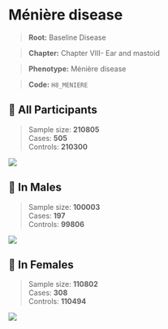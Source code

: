 # Ménière disease

> **Root:** Baseline Disease  

> **Chapter:** Chapter VIII- Ear and mastoid  

> **Phenotype:** Ménière disease  

> **Code:** `H8_MENIERE`

## 🧪 All Participants  
> Sample size: **210805**  
> Cases: **505**  
> Controls: **210300**
<img src="/Disease/Figures/ALL/Incidence/H8_MENIERE.png"/>
<CsvTable src="/Disease/Data/ALL/Incidence/COX_H8_MENIERE.csv" label="🔍 View full results" />

## 👨 In Males  
> Sample size: **100003**  
> Cases: **197**  
> Controls: **99806**
<img src="/Disease/Figures/Male/Incidence/H8_MENIERE.png"/>
<CsvTable src="/Disease/Data/Male/Incidence/COX_H8_MENIERE.csv" label="🔍 View full results" />

## 👩 In Females  
> Sample size: **110802**  
> Cases: **308**  
> Controls: **110494**
<img src="/Disease/Figures/Female/Incidence/H8_MENIERE.png"/>
<CsvTable src="/Disease/Data/Female/Incidence/COX_H8_MENIERE.csv" label="🔍 View full results" />
